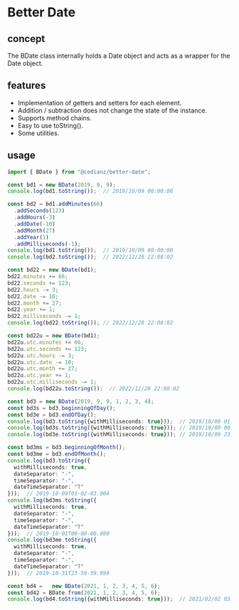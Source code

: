 # Better Date

## concept

The BDate class internally holds a Date object and acts as a wrapper for the Date object.

## features

* Implementation of getters and setters for each element.
* Addition / subtraction does not change the state of the instance.
* Supports method chains.
* Easy to use toString().
* Some utilities.


## usage

```ts
import { BDate } from "@codianz/better-date";

const bd1 = new BDate(2019, 9, 9);
console.log(bd1.toString());  // 2019/10/09 00:00:00

const bd2 = bd1.addMinutes(66)
  .addSeconds(123)
  .addHours(-3)
  .addDate(-10)
  .addMonth(27)
  .addYear(1)
  .addMilliseconds(-1);
console.log(bd1.toString());  // 2019/10/09 00:00:00
console.log(bd2.toString());  // 2022/12/28 22:08:02

const bd22 = new BDate(bd1);
bd22.minutes += 66;
bd22.seconds += 123;
bd22.hours -= 3;
bd22.date -= 10;
bd22.month += 27;
bd22.year += 1;
bd22.milliseconds -= 1;
console.log(bd22.toString()); // 2022/12/28 22:08:02

const bd22u = new BDate(bd1);
bd22u.utc.minutes += 66;
bd22u.utc.seconds += 123;
bd22u.utc.hours -= 3;
bd22u.utc.date -= 10;
bd22u.utc.month += 27;
bd22u.utc.year += 1;
bd22u.utc.milliseconds -= 1;
console.log(bd22u.toString());  // 2022/12/28 22:08:02

const bd3 = new BDate(2019, 9, 9, 1, 2, 3, 4);
const bd3s = bd3.beginningOfDay();
const bd3e = bd3.endOfDay();
console.log(bd3.toString({withMilliseconds: true}));  // 2019/10/09 01:02:03.004
console.log(bd3s.toString({withMilliseconds: true})); // 2019/10/09 00:00:00.000
console.log(bd3e.toString({withMilliseconds: true})); // 2019/10/09 23:59:59.999

const bd3ms = bd3.beginningOfMonth();
const bd3me = bd3.endOfMonth();
console.log(bd3.toString({
  withMilliseconds: true,
  dateSeparator: "-",
  timeSeparator: "-",
  dateTimeSeparator: "T"
}));  // 2019-10-09T01-02-03.004
console.log(bd3ms.toString({
  withMilliseconds: true,
  dateSeparator: "-",
  timeSeparator: "-",
  dateTimeSeparator: "T"
}));  // 2019-10-01T00-00-00.000
console.log(bd3me.toString({
  withMilliseconds: true,
  dateSeparator: "-",
  timeSeparator: "-",
  dateTimeSeparator: "T"
}));  // 2019-10-31T23-59-59.999

const bd4 =   new BDate(2021, 1, 2, 3, 4, 5, 6);
const bd42 = BDate.from(2021, 1, 2, 3, 4, 5, 6);
console.log(bd4.toString({withMilliseconds: true}));  // 2021/02/02 03:04:05.006
```